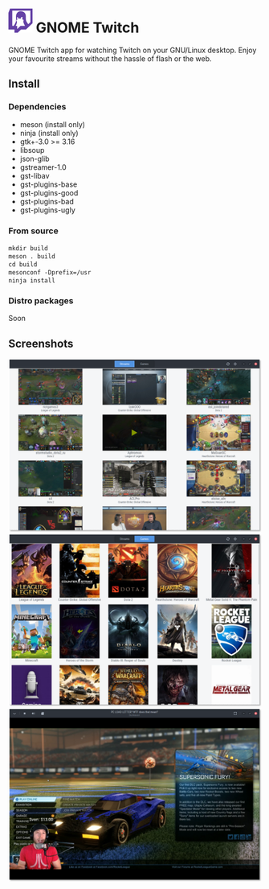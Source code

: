 # ![](/data/icons/hicolor/48x48/apps/gnome-twitch.png) GNOME Twitch
GNOME Twitch app for watching Twitch on your GNU/Linux desktop. Enjoy your favourite streams without
the hassle of flash or the web.

## Install
### Dependencies
* meson (install only)
* ninja (install only)
* gtk+-3.0 >= 3.16
* libsoup
* json-glib
* gstreamer-1.0
* gst-libav
* gst-plugins-base
* gst-plugins-good
* gst-plugins-bad
* gst-plugins-ugly

### From source
```
mkdir build
meson . build
cd build
mesonconf -Dprefix=/usr
ninja install
```
### Distro packages
Soon

## Screenshots
![](/data/screenshots/scrot_streams.png?raw=true)
![](/data/screenshots/scrot_games.png?raw=true)
![](/data/screenshots/scrot_player.png?raw=true)
